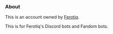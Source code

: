 ### About ###

This is an account owned by [Ferotiq](https://github.com/Ferotiq).

This is for Ferotiq's Discord bots and Fandom bots.
